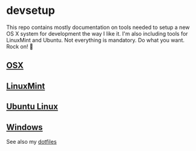 # devsetup

This repo contains mostly documentation on tools needed to setup a new OS X system for development the way I like it. I'm also including tools for LinuxMint and Ubuntu. Not everything is mandatory. Do what you want. Rock on!  :metal:



## [OSX](osx)


## [LinuxMint](linuxmint)



## [Ubuntu Linux](ubuntu)


## [Windows](windows)


See also my [dotfiles](https://github.com/andrunix/dotfiles)

